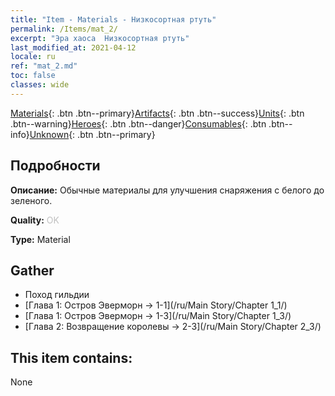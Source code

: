 ```yaml
---
title: "Item - Materials - Низкосортная ртуть"
permalink: /Items/mat_2/
excerpt: "Эра хаоса  Низкосортная ртуть"
last_modified_at: 2021-04-12
locale: ru
ref: "mat_2.md"
toc: false
classes: wide
---
```

 [Materials](/ru/Items/){: .btn .btn--primary}[Artifacts](/ru/Items/Artifacts/){: .btn .btn--success}[Units](/ru/Items/Units/){: .btn .btn--warning}[Heroes](/ru/Items/Heroes/){: .btn .btn--danger}[Consumables](/ru/Items/Consumables/){: .btn .btn--info}[Unknown](/ru/Items/Unknown/){: .btn .btn--primary}

## Подробности
 **Описание:** Обычные материалы для улучшения снаряжения c белого до зеленого.

 **Quality:** <span style="color: #C0C0C0">OK</span>

 **Type:** Material

## Gather

*    Поход гильдии 
*    [Глава 1: Остров Эверморн -> 1-1](/ru/Main Story/Chapter 1_1/) 
*    [Глава 1: Остров Эверморн -> 1-3](/ru/Main Story/Chapter 1_3/) 
*    [Глава 2: Возвращение королевы -> 2-3](/ru/Main Story/Chapter 2_3/) 

## This item contains:

  None

